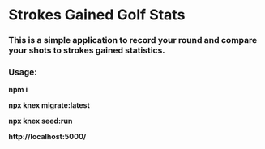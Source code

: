 # Strokes Gained Golf Stats

### This is a simple application to record your round and compare your shots to strokes gained statistics.

### Usage:

**npm i**

**npx knex migrate:latest**

**npx knex seed:run**

**http://localhost:5000/**

